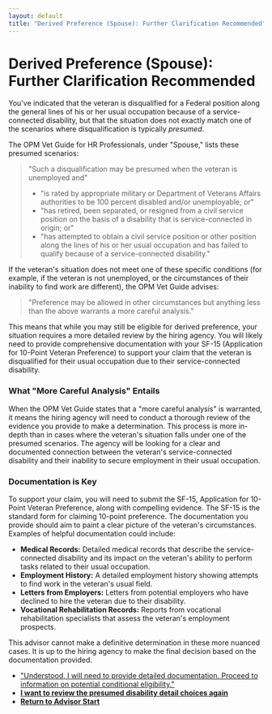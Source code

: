```yaml
---
layout: default
title: "Derived Preference (Spouse): Further Clarification Recommended"
---
```


# Derived Preference (Spouse): Further Clarification Recommended

You've indicated that the veteran is disqualified for a Federal position along the general lines of his or her usual occupation because of a service-connected disability, but that the situation does not exactly match one of the scenarios where disqualification is typically *presumed*.

The OPM Vet Guide for HR Professionals, under "Spouse," lists these presumed scenarios:
> "Such a disqualification may be presumed when the veteran is unemployed and"
> *   "is rated by appropriate military or Department of Veterans Affairs authorities to be 100 percent disabled and/or unemployable; or"
> *   "has retired, been separated, or resigned from a civil service position on the basis of a disability that is service-connected in origin; or"
> *   "has attempted to obtain a civil service position or other position along the lines of his or her usual occupation and has failed to qualify because of a service-connected disability."

If the veteran's situation does not meet one of these specific conditions (for example, if the veteran is not unemployed, or the circumstances of their inability to find work are different), the OPM Vet Guide advises:
> "Preference may be allowed in other circumstances but anything less than the above warrants a more careful analysis."

This means that while you may still be eligible for derived preference, your situation requires a more detailed review by the hiring agency. You will likely need to provide comprehensive documentation with your SF-15 (Application for 10-Point Veteran Preference) to support your claim that the veteran is disqualified for their usual occupation due to their service-connected disability.

### What "More Careful Analysis" Entails

When the OPM Vet Guide states that a "more careful analysis" is warranted, it means the hiring agency will need to conduct a thorough review of the evidence you provide to make a determination. This process is more in-depth than in cases where the veteran's situation falls under one of the presumed scenarios. The agency will be looking for a clear and documented connection between the veteran's service-connected disability and their inability to secure employment in their usual occupation.

### Documentation is Key

To support your claim, you will need to submit the SF-15, Application for 10-Point Veteran Preference, along with compelling evidence. The SF-15 is the standard form for claiming 10-point preference. The documentation you provide should aim to paint a clear picture of the veteran's circumstances. Examples of helpful documentation could include:

*   **Medical Records:** Detailed medical records that describe the service-connected disability and its impact on the veteran's ability to perform tasks related to their usual occupation.
*   **Employment History:** A detailed employment history showing attempts to find work in the veteran's usual field.
*   **Letters from Employers:** Letters from potential employers who have declined to hire the veteran due to their disability.
*   **Vocational Rehabilitation Records:** Reports from vocational rehabilitation specialists that assess the veteran's employment prospects.

This advisor cannot make a definitive determination in these more nuanced cases. It is up to the hiring agency to make the final decision based on the documentation provided.

*   ["Understood, I will need to provide detailed documentation. Proceed to information on potential conditional eligibility."](./eligible_xp_derived_spouse_conditional.md)
*   [**I want to review the presumed disability detail choices again**](./derived_spouse_vetdisabilitydetails.md)
*   [**Return to Advisor Start**](./start.md)
